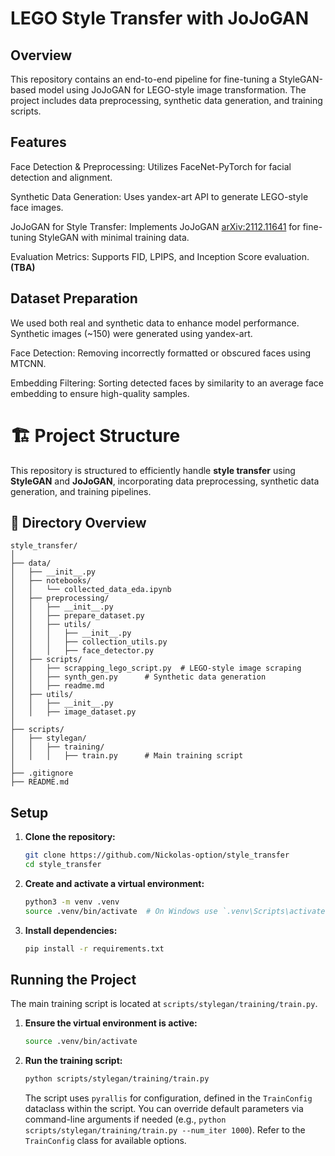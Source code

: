 # LEGO Style Transfer with JoJoGAN

## Overview

This repository contains an end-to-end pipeline for fine-tuning a StyleGAN-based model using JoJoGAN for LEGO-style image transformation. The project includes data preprocessing, synthetic data generation, and training scripts.

## Features

Face Detection & Preprocessing: Utilizes FaceNet-PyTorch for facial detection and alignment.

Synthetic Data Generation: Uses yandex-art API to generate LEGO-style face images.

JoJoGAN for Style Transfer: Implements JoJoGAN [arXiv:2112.11641](https://arxiv.org/abs/2112.11641) for fine-tuning StyleGAN with minimal training data.

Evaluation Metrics: Supports FID, LPIPS, and Inception Score evaluation. **(TBA)**


## Dataset Preparation

We used both real and synthetic data to enhance model performance. Synthetic images (~150) were generated using yandex-art.

Face Detection: Removing incorrectly formatted or obscured faces using MTCNN.

Embedding Filtering: Sorting detected faces by similarity to an average face embedding to ensure high-quality samples.



# 🏗️ Project Structure  

This repository is structured to efficiently handle **style transfer** using **StyleGAN** and **JoJoGAN**, incorporating data preprocessing, synthetic data generation, and training pipelines.  

## 📂 Directory Overview  

  ```plaintext
style_transfer/  
│  
├── data/                     
│   ├── __init__.py           
│   ├── notebooks/            
│   │   └── collected_data_eda.ipynb  
│   ├── preprocessing/     
│   │   ├── __init__.py       
│   │   ├── prepare_dataset.py  
│   │   ├── utils/           
│   │   │   ├── __init__.py  
│   │   │   ├── collection_utils.py  
│   │   │   ├── face_detector.py  
│   ├── scripts/             
│   │   ├── scrapping_lego_script.py  # LEGO-style image scraping  
│   │   ├── synth_gen.py      # Synthetic data generation  
│   │   ├── readme.md         
│   ├── utils/               
│   │   ├── __init__.py      
│   │   ├── image_dataset.py  
│  
├── scripts/                  
│   ├── stylegan/              
│   │   ├── training/         
│   │   │   ├── train.py      # Main training script  
│  
├── .gitignore               
├── README.md                
```

## Setup

1.  **Clone the repository:**
    ```bash
    git clone https://github.com/Nickolas-option/style_transfer
    cd style_transfer
    ```

2.  **Create and activate a virtual environment:**
    ```bash
    python3 -m venv .venv
    source .venv/bin/activate  # On Windows use `.venv\Scripts\activate`
    ```

3.  **Install dependencies:**
    ```bash
    pip install -r requirements.txt
    ```

## Running the Project

The main training script is located at `scripts/stylegan/training/train.py`.

1.  **Ensure the virtual environment is active:**
    ```bash
    source .venv/bin/activate
    ```

2.  **Run the training script:**
    ```bash
    python scripts/stylegan/training/train.py
    ```
    The script uses `pyrallis` for configuration, defined in the `TrainConfig` dataclass within the script. You can override default parameters via command-line arguments if needed (e.g., `python scripts/stylegan/training/train.py --num_iter 1000`). Refer to the `TrainConfig` class for available options.